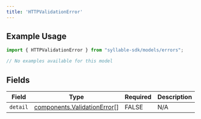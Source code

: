 ```yaml
---
title: 'HTTPValidationError'
---
```


## Example Usage

```typescript
import { HTTPValidationError } from "syllable-sdk/models/errors";

// No examples available for this model
```

## Fields

| Field                                                                      | Type                                                                       | Required                                                                   | Description                                                                |
| -------------------------------------------------------------------------- | -------------------------------------------------------------------------- | -------------------------------------------------------------------------- | -------------------------------------------------------------------------- |
| `detail`                                                                   | [components.ValidationError](/sdk-docs/models/components/validationerror)[] | FALSE                                                         | N/A                                                                        |